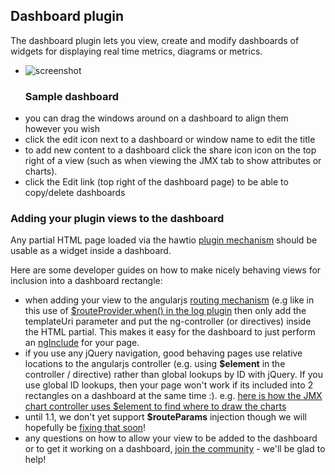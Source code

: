 ## Dashboard plugin

The dashboard plugin lets you view, create and modify dashboards of widgets for displaying real time metrics, diagrams or metrics.

<ul class="thumbnails">
  <li class="span4">
    <div class="thumbnail">
      <img src="https://raw.github.com/hawtio/hawtio/master/website/src/images/screenshots/dashboard.png" alt="screenshot">
      <h3>Sample dashboard</h3>
    </div>
  </li>
</ul>

* you can drag the windows around on a dashboard to align them however you wish
* click the edit icon next to a dashboard or window name to edit the title
* to add new content to a dashboard click the share icon <i class="icon-share"></i> icon on the top right of a view (such as when viewing the JMX tab to show attributes or charts).
* click the Edit link (top right of the dashboard page) to be able to copy/delete dashboards

### Adding your plugin views to the dashboard

Any partial HTML page loaded via the hawtio [plugin mechanism](http://hawt.io/plugins/howPluginsWork.html) should be usable as a widget inside a dashboard.

Here are some developer guides on how to make nicely behaving views for inclusion into a dashboard rectangle:

* when adding your view to the angularjs [routing mechanism](http://docs.angularjs.org/api/ng.$route) (e.g like in this use of [$routeProvider.when() in the log plugin](https://github.com/hawtio/hawtio/blob/master/hawtio-web/src/main/webapp/app/log/js/logPlugin.ts#L5) then only add the templateUri parameter and put the ng-controller (or directives) inside the HTML partial. This makes it easy for the dashboard to just perform an [ngInclude](http://docs.angularjs.org/api/ng.directive:ngInclude) for your page.
* if you use any jQuery navigation, good behaving pages use relative locations to the angularjs controller (e.g. using **$element** in the controller / directive) rather than global lookups by ID with jQuery. If you use global ID lookups, then your page won't work if its included into 2 rectangles on a dashboard at the same time :). e.g. [here is how the JMX chart controller uses $element to find where to draw the charts](https://github.com/hawtio/hawtio/blob/master/hawtio-web/src/main/webapp/app/jmx/js/charts.ts#L2)
* until 1.1, we don't yet support **$routeParams** injection though we will hopefully be [fixing that soon](https://github.com/hawtio/hawtio/issues/146)!
* any questions on how to allow your view to be added to the dashboard or to get it working on a dashboard, [join the community](http://hawt.io/community/index.html) - we'll be glad to help!
